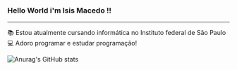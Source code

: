 ### Hello World i'm Isis Macedo !! 
------------------------------------
:books: Estou atualmente cursando informática no Instituto federal de São Paulo
:computer: Adoro programar e estudar programação!



![Anurag's GitHub stats](https://github-readme-stats.vercel.app/api?username=isismodd&show_icons=true&theme=radical)

